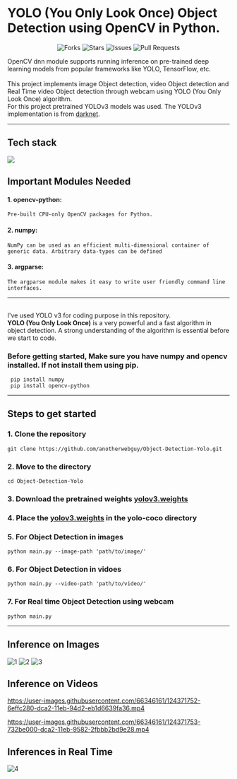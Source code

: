# YOLO (You Only Look Once) Object Detection using OpenCV in Python.

<div align="center">

![Forks](https://img.shields.io/github/forks/anotherwebguy/Object-Detection-Yolo)
![Stars](https://img.shields.io/github/stars/anotherwebguy/Object-Detection-Yolo)
![Issues](https://img.shields.io/github/issues/anotherwebguy/Object-Detection-Yolo)
![Pull Requests](https://img.shields.io/github/issues-pr/anotherwebguy/Object-Detection-Yolo?) 

</div>

OpenCV dnn module supports running inference on pre-trained deep learning models from popular frameworks like YOLO, TensorFlow, etc.<br><br>
This project implements image Object detection, video Object detection and Real Time video Object detection through webcam using YOLO (You Only Look Once) algorithm.<br>
For this project pretrained YOLOv3 models was used. The YOLOv3 implementation is from [darknet](https://github.com/pjreddie/darknet).

----
## Tech stack

<img src="https://img.shields.io/badge/python-%230175C2.svg?&style=for-the-badge&logo=python&logoColor=white"/>

## Important Modules Needed
#### 1. opencv-python:
    Pre-built CPU-only OpenCV packages for Python.
#### 2. numpy:
    NumPy can be used as an efficient multi-dimensional container of generic data. Arbitrary data-types can be defined
#### 3. argparse:
    The argparse module makes it easy to write user friendly command line interfaces.

----
<br>
I've used YOLO v3 for coding purpose in this repository.<br>
<b>YOLO (You Only Look Once)</b> is a very powerful and a fast algorithm in object detection. A strong understanding of the algorithm is essential before we start to code.<br>

### Before getting started, Make sure you have numpy and opencv installed. If not install them using pip.
     pip install numpy
     pip install opencv-python
     
----     


## Steps to get started
### 1. Clone the repository
    git clone https://github.com/anotherwebguy/Object-Detection-Yolo.git
### 2. Move to the directory
    cd Object-Detection-Yolo
### 3. Download the pretrained weights [yolov3.weights](https://www.youtube.com/redirect?event=video_description&redir_token=QUFFLUhqazYyNXpuSk9SdjZTY3pfQWM1YzB2c2FMRm9DZ3xBQ3Jtc0ttSW1mTkxiY0c4U3NZR1hlYUJRRTJQZVUyWXNJemkzQTlIeThqMWNNUENkZkQ5X3o5YTdFRnNUYTRISzVjX3U2ZlgyVWF5c3AtekpoRkhnZy1VcjJ4QXRmNHNtNEpGNkNsQlg1VkwtU25ld0RzTXUxYw&q=https%3A%2F%2Fpjreddie.com%2Fmedia%2Ffiles%2Fyolov3.weights)
### 4. Place the [yolov3.weights](https://www.youtube.com/redirect?event=video_description&redir_token=QUFFLUhqazYyNXpuSk9SdjZTY3pfQWM1YzB2c2FMRm9DZ3xBQ3Jtc0ttSW1mTkxiY0c4U3NZR1hlYUJRRTJQZVUyWXNJemkzQTlIeThqMWNNUENkZkQ5X3o5YTdFRnNUYTRISzVjX3U2ZlgyVWF5c3AtekpoRkhnZy1VcjJ4QXRmNHNtNEpGNkNsQlg1VkwtU25ld0RzTXUxYw&q=https%3A%2F%2Fpjreddie.com%2Fmedia%2Ffiles%2Fyolov3.weights) in the yolo-coco directory   
### 5. For Object Detection in images
    python main.py --image-path 'path/to/image/'
### 6. For Object Detection in vidoes
    python main.py --video-path 'path/to/video/'
### 7. For Real time Object Detection using webcam
    python main.py    

----

## Inference on Images
![1](https://user-images.githubusercontent.com/66346161/124371702-fdc00f80-dca1-11eb-9954-e608c439a007.png)
![2](https://user-images.githubusercontent.com/66346161/124371704-01539680-dca2-11eb-8e5d-fd5d6651eb92.png)
![3](https://user-images.githubusercontent.com/66346161/124371707-04e71d80-dca2-11eb-95d9-8f57e226f906.png)

## Inference on Videos

https://user-images.githubusercontent.com/66346161/124371752-6effc280-dca2-11eb-94d2-eb1d6639fa36.mp4

https://user-images.githubusercontent.com/66346161/124371753-732be000-dca2-11eb-9582-2fbbb2bd9e28.mp4


## Inferences in Real Time
![4](https://user-images.githubusercontent.com/66346161/124371734-48418c00-dca2-11eb-8f2e-249bc48fd457.png)


